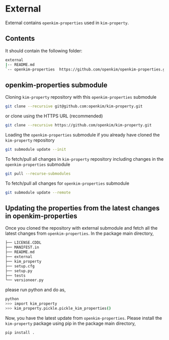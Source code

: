 # External

External contains `openkim-properties` used in `kim-property`.

## Contents

It should contain the following folder:

```sh
external
|-- README.md
`-- openkim-properties  https://github.com/openkim/openkim-properties.git
```

## openkim-properties submodule

Cloning `kim-property` repository with this `openkim-properties` submodule

```sh
git clone --recursive git@github.com:openkim/kim-property.git
```

or clone using the HTTPS URL (recommended)

```sh
git clone --recursive https://github.com/openkim/kim-property.git
```

Loading the `openkim-properties` submodule if you already have cloned the
`kim-property` repository

```sh
git submodule update --init
```

To fetch/pull all changes in `kim-property` repository including
changes in the `openkim-properties` submodule

```sh
git pull --recurse-submodules
```

To fetch/pull all changes for `openkim-properties` submodule

```sh
git submodule update --remote
```

## Updating the properties from the latest changes in openkim-properties

Once you cloned the repository with external submodule and fetch all the latest
changes from `openkim-properties`. In the package main directory,

```sh
├── LICENSE.CDDL
├── MANIFEST.in
├── README.md
├── external
├── kim_property
├── setup.cfg
├── setup.py
├── tests
└── versioneer.py
```

please run python and do as,

```sh
python
>>> import kim_property
>>> kim_property.pickle.pickle_kim_properties()
```

Now, you have the latest update from `openkim-properties`.
Please install the `kim-property` package using pip in the package main
directory,

```sh
pip install .
```
